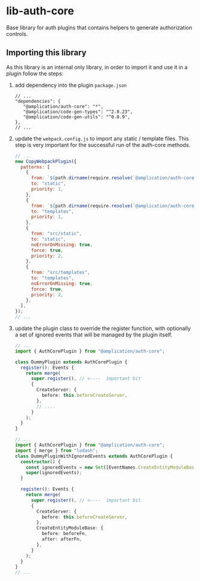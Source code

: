 # lib-auth-core

Base library for auth plugins that contains helpers to generate authorization controls.

## Importing this library

As this library is an internal only library, in order to import it and use it in a plugin follow the steps:

1. add dependency into the plugin `package.json`
   ```jsonc
   // ...
   "dependencies": {
      "@amplication/auth-core": "*",
      "@amplication/code-gen-types": "^2.0.23",
      "@amplication/code-gen-utils": "^0.0.9",
   },
   // ...
   ```
2. update the `webpack.config.js` to import any static / template files. This step is very important for the successful run of the auth-core methods.

   ```js
   // ...
   new CopyWebpackPlugin({
     patterns: [
       {
         from: `${path.dirname(require.resolve(`@amplication/auth-core/package.json`))}/src/static`,
         to: "static",
         priority: 1,
       },
       {
         from: `${path.dirname(require.resolve(`@amplication/auth-core/package.json`))}/src/templates`,
         to: "templates",
         priority: 1,
       },
       {
         from: "src/static",
         to: "static",
         noErrorOnMissing: true,
         force: true,
         priority: 2,
       },
       {
         from: "src/templates",
         to: "templates",
         noErrorOnMissing: true,
         force: true,
         priority: 2,
       },
     ],
   });
   // ...
   ```

3. update the plugin class to override the register function, with optionally a set of ignored events that will be managed by the plugin itself.

   ```ts
   // ...
   import { AuthCorePlugin } from "@amplication/auth-core";

   class DummyPlugin extends AuthCorePlugin {
     register(): Events {
       return merge(
         super.register(), // <----  important bit
         {
           CreateServer: {
             before: this.beforeCreateServer,
           },
           // ....
         }
       );
     }
   }
   ```

   ```ts
   // ...
   import { AuthCorePlugin } from "@amplication/auth-core";
   import { merge } from "lodash";
   class DummyPluginWithIgnoredEvents extends AuthCorePlugin {
     constructor() {
       const ignoredEvents = new Set([EventNames.CreateEntityModuleBase]);
       super(ignoredEvents);
     }

     register(): Events {
       return merge(
         super.register(), // <----  important bit
         {
           CreateServer: {
             before: this.beforeCreateServer,
           },
           CreateEntityModuleBase: {
             before: beforeFn,
             after: afterFn,
           },
         }
       );
     }
   }
   // ...
   ```

```

```
